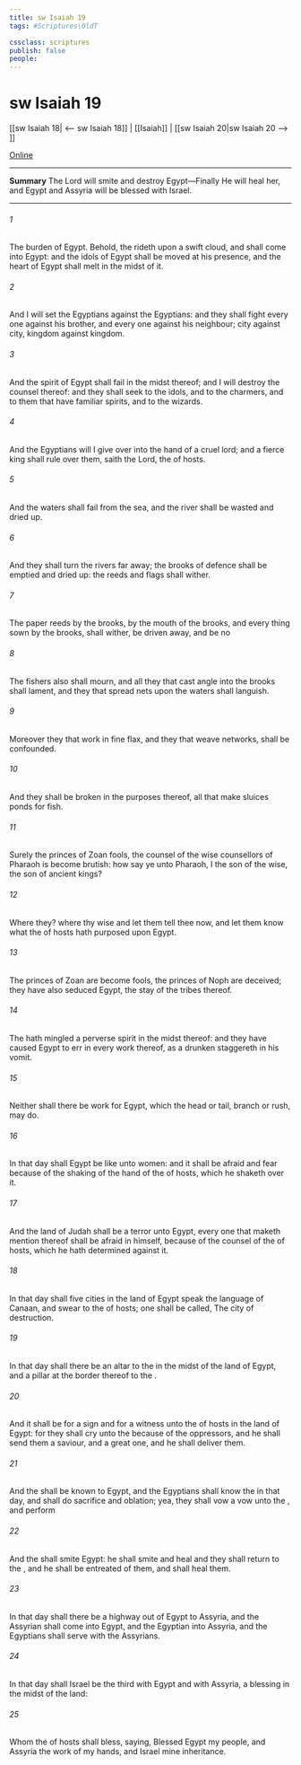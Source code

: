 ```yaml
---
title: sw Isaiah 19
tags: #Scriptures\OldT

cssclass: scriptures
publish: false
people:
---
```


# sw Isaiah 19
[[sw Isaiah 18| <-- sw Isaiah 18]] | [[Isaiah]] | [[sw Isaiah 20|sw Isaiah 20 --> ]]

[Online](https://churchofjesuschrist.org/study/scriptures/ot/isa/19?lang=eng)

---
__Summary__
The Lord will smite and destroy Egypt—Finally He will heal her, and Egypt and Assyria will be blessed with Israel.

---
###### 1 
The burden of Egypt. Behold, the  rideth upon a swift cloud, and shall come into Egypt: and the idols of Egypt shall be moved at his presence, and the heart of Egypt shall melt in the midst of it.

###### 2 
And I will set the Egyptians against the Egyptians: and they shall fight every one against his brother, and every one against his neighbour; city against city,  kingdom against kingdom.

###### 3 
And the spirit of Egypt shall fail in the midst thereof; and I will destroy the counsel thereof: and they shall seek to the idols, and to the charmers, and to them that have familiar spirits, and to the wizards.

###### 4 
And the Egyptians will I give over into the hand of a cruel lord; and a fierce king shall rule over them, saith the Lord, the  of hosts.

###### 5 
And the waters shall fail from the sea, and the river shall be wasted and dried up.

###### 6 
And they shall turn the rivers far away;  the brooks of defence shall be emptied and dried up: the reeds and flags shall wither.

###### 7 
The paper reeds by the brooks, by the mouth of the brooks, and every thing sown by the brooks, shall wither, be driven away, and be no 

###### 8 
The fishers also shall mourn, and all they that cast angle into the brooks shall lament, and they that spread nets upon the waters shall languish.

###### 9 
Moreover they that work in fine flax, and they that weave networks, shall be confounded.

###### 10 
And they shall be broken in the purposes thereof, all that make sluices  ponds for fish.

###### 11 
Surely the princes of Zoan  fools, the counsel of the wise counsellors of Pharaoh is become brutish: how say ye unto Pharaoh, I  the son of the wise, the son of ancient kings?

###### 12 
Where  they? where  thy wise  and let them tell thee now, and let them know what the  of hosts hath purposed upon Egypt.

###### 13 
The princes of Zoan are become fools, the princes of Noph are deceived; they have also seduced Egypt,  the stay of the tribes thereof.

###### 14 
The  hath mingled a perverse spirit in the midst thereof: and they have caused Egypt to err in every work thereof, as a drunken  staggereth in his vomit.

###### 15 
Neither shall there be  work for Egypt, which the head or tail, branch or rush, may do.

###### 16 
In that day shall Egypt be like unto women: and it shall be afraid and fear because of the shaking of the hand of the  of hosts, which he shaketh over it.

###### 17 
And the land of Judah shall be a terror unto Egypt, every one that maketh mention thereof shall be afraid in himself, because of the counsel of the  of hosts, which he hath determined against it.

###### 18 
In that day shall five cities in the land of Egypt speak the language of Canaan, and swear to the  of hosts; one shall be called, The city of destruction.

###### 19 
In that day shall there be an altar to the  in the midst of the land of Egypt, and a pillar at the border thereof to the .

###### 20 
And it shall be for a sign and for a witness unto the  of hosts in the land of Egypt: for they shall cry unto the  because of the oppressors, and he shall send them a saviour, and a great one, and he shall deliver them.

###### 21 
And the  shall be known to Egypt, and the Egyptians shall know the  in that day, and shall do sacrifice and oblation; yea, they shall vow a vow unto the , and perform 

###### 22 
And the  shall smite Egypt: he shall smite and heal  and they shall return  to the , and he shall be entreated of them, and shall heal them.

###### 23 
In that day shall there be a highway out of Egypt to Assyria, and the Assyrian shall come into Egypt, and the Egyptian into Assyria, and the Egyptians shall serve with the Assyrians.

###### 24 
In that day shall Israel be the third with Egypt and with Assyria,  a blessing in the midst of the land:

###### 25 
Whom the  of hosts shall bless, saying, Blessed  Egypt my people, and Assyria the work of my hands, and Israel mine inheritance.


